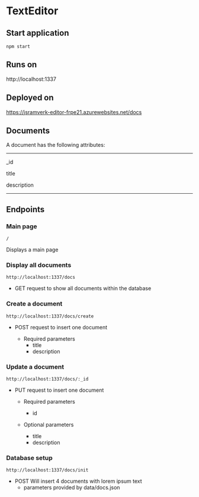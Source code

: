 # TextEditor

## Start application

`npm start`

## Runs on

http://localhost:1337

## Deployed on

https://jsramverk-editor-frpe21.azurewebsites.net/docs

## Documents

A document has the following attributes:

--------
_id

title

description

--------
## Endpoints

### Main page
`/`

Displays a main page

### Display all documents
`http://localhost:1337/docs`

* GET request to show all documents within the database

### Create a document

`http://localhost:1337/docs/create`
* POST request to insert one document

    - Required parameters
        - title
        - description  

### Update a document

`http://localhost:1337/docs/:_id`

* PUT request to insert one document

    - Required parameters
        - id

    - Optional parameters
        - title
        - description

### 

### Database setup

`http://localhost:1337/docs/init`

- POST Will insert 4 documents with lorem ipsum text
    - parameters provided by data/docs.json